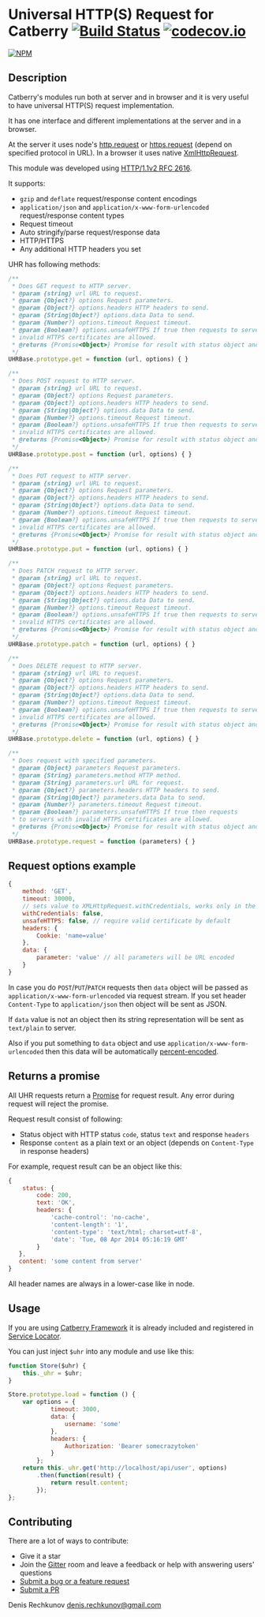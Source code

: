 # Universal HTTP(S) Request for Catberry [![Build Status](https://travis-ci.org/catberry/catberry-uhr.png?branch=master)](https://travis-ci.org/catberry/catberry-uhr) [![codecov.io](http://codecov.io/github/catberry/catberry-uhr/coverage.svg?branch=master)](http://codecov.io/github/catberry/catberry-uhr?branch=master)
[![NPM](https://nodei.co/npm/catberry-uhr.png)](https://nodei.co/npm/catberry-uhr/)

## Description
Catberry's modules run both at server and in browser and it is very useful to 
have universal HTTP(S) request implementation.

It has one interface and different implementations at the server and in a browser.

At the server it uses node's [http.request](http://nodejs.org/api/http.html#http_event_request)
or [https.request](http://nodejs.org/api/https.html#https_https_request_options_callback)
(depend on specified protocol in URL).
In a browser it uses native [XmlHttpRequest](https://developer.mozilla.org/ru/docs/Web/API/XMLHttpRequest).

This module was developed using [HTTP/1.1v2 RFC 2616](http://www.w3.org/Protocols/rfc2616).

It supports:

 * `gzip` and `deflate` request/response content encodings
 * `application/json` and `application/x-www-form-urlencoded` 
 request/response content types
 * Request timeout
 * Auto stringify/parse request/response data
 * HTTP/HTTPS
 * Any additional HTTP headers you set

UHR has following methods:

```javascript
/**
 * Does GET request to HTTP server.
 * @param {string} url URL to request.
 * @param {Object?} options Request parameters.
 * @param {Object?} options.headers HTTP headers to send.
 * @param {String|Object?} options.data Data to send.
 * @param {Number?} options.timeout Request timeout.
 * @param {Boolean?} options.unsafeHTTPS If true then requests to servers with
 * invalid HTTPS certificates are allowed.
 * @returns {Promise<Object>} Promise for result with status object and content.
 */
UHRBase.prototype.get = function (url, options) { }

/**
 * Does POST request to HTTP server.
 * @param {string} url URL to request.
 * @param {Object?} options Request parameters.
 * @param {Object?} options.headers HTTP headers to send.
 * @param {String|Object?} options.data Data to send.
 * @param {Number?} options.timeout Request timeout.
 * @param {Boolean?} options.unsafeHTTPS If true then requests to servers with
 * invalid HTTPS certificates are allowed.
 * @returns {Promise<Object>} Promise for result with status object and content.
 */
UHRBase.prototype.post = function (url, options) { }

/**
 * Does PUT request to HTTP server.
 * @param {string} url URL to request.
 * @param {Object?} options Request parameters.
 * @param {Object?} options.headers HTTP headers to send.
 * @param {String|Object?} options.data Data to send.
 * @param {Number?} options.timeout Request timeout.
 * @param {Boolean?} options.unsafeHTTPS If true then requests to servers with
 * invalid HTTPS certificates are allowed.
 * @returns {Promise<Object>} Promise for result with status object and content.
 */
UHRBase.prototype.put = function (url, options) { }

/**
 * Does PATCH request to HTTP server.
 * @param {string} url URL to request.
 * @param {Object?} options Request parameters.
 * @param {Object?} options.headers HTTP headers to send.
 * @param {String|Object?} options.data Data to send.
 * @param {Number?} options.timeout Request timeout.
 * @param {Boolean?} options.unsafeHTTPS If true then requests to servers with
 * invalid HTTPS certificates are allowed.
 * @returns {Promise<Object>} Promise for result with status object and content.
 */
UHRBase.prototype.patch = function (url, options) { }

/**
 * Does DELETE request to HTTP server.
 * @param {string} url URL to request.
 * @param {Object?} options Request parameters.
 * @param {Object?} options.headers HTTP headers to send.
 * @param {String|Object?} options.data Data to send.
 * @param {Number?} options.timeout Request timeout.
 * @param {Boolean?} options.unsafeHTTPS If true then requests to servers with
 * invalid HTTPS certificates are allowed.
 * @returns {Promise<Object>} Promise for result with status object and content.
 */
UHRBase.prototype.delete = function (url, options) { }

/**
 * Does request with specified parameters.
 * @param {Object} parameters Request parameters.
 * @param {String} parameters.method HTTP method.
 * @param {String} parameters.url URL for request.
 * @param {Object?} parameters.headers HTTP headers to send.
 * @param {String|Object?} parameters.data Data to send.
 * @param {Number?} parameters.timeout Request timeout.
 * @param {Boolean?} parameters.unsafeHTTPS If true then requests
 * to servers with invalid HTTPS certificates are allowed.
 * @returns {Promise<Object>} Promise for result with status object and content.
 */
UHRBase.prototype.request = function (parameters) { }
```

## Request options example

```javascript
{
	method: 'GET',
	timeout: 30000,
	// sets value to XMLHttpRequest.withCredentials, works only in the browser
	withCredentials: false, 
	unsafeHTTPS: false, // require valid certificate by default
	headers: {
		Cookie: 'name=value'
	},
	data: {
		parameter: 'value' // all parameters will be URL encoded
	}
}
```

In case you do `POST`/`PUT`/`PATCH` requests then `data` object will
be passed as `application/x-www-form-urlencoded` via request stream.
If you set header `Content-Type` to `application/json` then object will
be sent as JSON.

If `data` value is not an object then its string representation will be sent
as `text/plain` to server.

Also if you put something to `data` object and use
`application/x-www-form-urlencoded` then this data will be 
automatically [percent-encoded](http://en.wikipedia.org/wiki/Percent-encoding).

## Returns a promise
All UHR requests return a [Promise](https://www.promisejs.org) for request result.
Any error during request will reject the promise.

Request result consist of following:

* Status object with HTTP status `code`, status `text` and response `headers`
* Response `content` as a plain text or an object
(depends on `Content-Type` in response headers)

For example, request result can be an object like this:

```javascript
{
	status: {
		code: 200,
		text: 'OK',
		headers: {
			'cache-control': 'no-cache',
			'content-length': '1',
			'content-type': 'text/html; charset=utf-8',
			'date': 'Tue, 08 Apr 2014 05:16:19 GMT'
		}
   },
   content: 'some content from server'
}
```

All header names are always in a lower-case like in node.

## Usage
If you are using [Catberry Framework](https://github.com/catberry/catberry)
it is already included and registered in [Service Locator](https://github.com/catberry/catberry/blob/master/docs/services/service-locator.md).

You can just inject `$uhr` into any module and use like this:

```javascript
function Store($uhr) {
	this._uhr = $uhr;
}

Store.prototype.load = function () {
	var options = {
			timeout: 3000,
			data: {
				username: 'some'
			},
			headers: {
				Authorization: 'Bearer somecrazytoken'
			}
		};
	return this._uhr.get('http://localhost/api/user', options)
		.then(function(result) {
			return result.content;
		});
};
```

## Contributing

There are a lot of ways to contribute:

* Give it a star
* Join the [Gitter](https://gitter.im/catberry/catberry) room and leave a feedback or help with answering users' questions
* [Submit a bug or a feature request](https://github.com/catberry/catberry-uhr/issues)
* [Submit a PR](https://github.com/catberry/catberry-uhr/blob/develop/CONTRIBUTING.md)

Denis Rechkunov <denis.rechkunov@gmail.com>